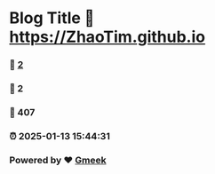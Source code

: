# Blog Title :link: https://ZhaoTim.github.io 
### :page_facing_up: [2](https://ZhaoTim.github.io/tag.html) 
### :speech_balloon: 2 
### :hibiscus: 407 
### :alarm_clock: 2025-01-13 15:44:31 
### Powered by :heart: [Gmeek](https://github.com/Meekdai/Gmeek)
